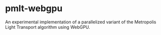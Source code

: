# pmlt-webgpu

An experimental implementation of a parallelized variant of the Metropolis Light Transport algorithm using WebGPU.
